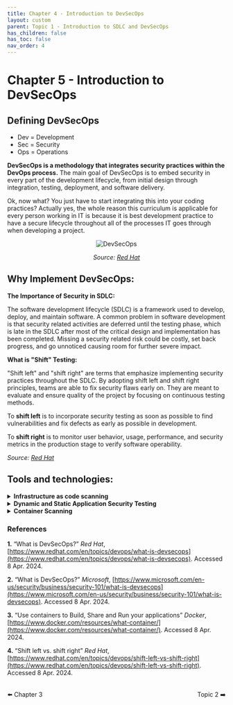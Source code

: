 ```yaml
---
title: Chapter 4 - Introduction to DevSecOps
layout: custom
parent: Topic 1 - Introduction to SDLC and DevSecOps
has_children: false
has_toc: false
nav_order: 4
---
```



# Chapter 5 - Introduction to DevSecOps

## Defining DevSecOps
- Dev = Development
- Sec = Security
- Ops = Operations

**DevSecOps is a methodology that integrates security practices within the DevOps process.** The main goal of DevSecOps is to embed security in every part of the development lifecycle, from initial design through integration, testing, deployment, and software delivery.

Ok, now what? You just have to start integrating this into your coding practices? Actually yes, the whole reason this curriculum is applicable for every person working in IT is because it is best development practice to have a secure lifecycle throughout all of the processes IT goes through when developing a project.

<div style="text-align: center;">
    <img src="https://www.redhat.com/rhdc/managed-files/styles/wysiwyg_full_width/private/devsecops-linear-405x259.png.webp?itok=sAeNhh03" alt="DevSecOps" style="max-width:70%;height:auto;"/>
    <p><em>Source: <a href="https://www.redhat.com/en/topics/devops/what-is-devsecops">Red Hat</a></em></p>
</div>




## Why Implement DevSecOps:

**The Importance of Security in SDLC:**

The software development lifecycle (SDLC) is a framework used to develop, deploy, and maintain software. A common problem in software development is that security related activities are deferred until the testing phase, which is late in the SDLC after most of the critical design and implementation has been completed. Missing a security related risk could be costly, set back progress, and go unnoticed causing room for further severe impact.

**What is "Shift" Testing:**

"Shift left" and "shift right" are terms that emphasize implementing security practices throughout the SDLC. By adopting shift left and shift right principles, teams are able to fix security flaws early on. They are meant to evaluate and ensure quality of the project by focusing on continuous testing methods.

To **shift left** is to incorporate security testing as soon as possible to find vulnerabilities and fix defects as early as possible in development.

To **shift right** is to monitor user behavior, usage, performance, and security metrics in the production stage to verify software operability.

<p><em>Source: <a href="https://www.redhat.com/en/topics/devops/shift-left-vs-shift-right">Red Hat</a></em></p>




## Tools and technologies:
<!-- Infrastructure as Code Scanning -->
<details><summary><b>Infrastructure as code scanning</b></summary>
<p>

<li> DevSecOps teams use open source tools like <b>Terraform</b> to manage and provision infrastructure like networks, virtual machines, and load balancers through code rather than doing it manually</li>

<li> Terraform helps ensure that infrastructure is set up and updated consistently across hundreds or thousands of servers</li>

<li> Infrastructure as a code scanning tools automatically check the infrastructure at the code level for noncompliance with security policies and standards</li>
<p><em>Source: <a href="https://www.microsoft.com/en-us/security/business/security-101/what-is-devsecops">Microsoft</a></em></p>
</p>
</details>


<!-- Dynamic and Static application security testing -->
<details><summary><b>Dynamic and Static Application Security Testing</b></summary>
<p>

<li> Dynamic application security testing: This process of testing tests the methods a bad actor might use to attack an application. This testing occurs while the application is running and is based on predefined use cases.</li>

<li> Static application security testing: Before their code compiles, DevSecOps developers begin testing their custom code for security vulnerabilities. Static application security testing tools make this process easier with automatic checks and real-time feedback, often specifying exactly where an vulnerability is</li>

<li> </li>
<p><em>Source: <a href="https://www.microsoft.com/en-us/security/business/security-101/what-is-devsecops">Microsoft</a></em></p>
</p>
</details>

<!-- Container Scanning -->
<details><summary><b>Container Scanning</b></summary>
<p>

<li> Container: A container is a standard unit of software that packages up code and all its dependencies so the application runs quickly and reliably from one computing environment to another</li>

<li>Containers are widely used in DevSecOps because they help developers easily deploy self-contained units of code</li>

<li>Container Image: Within a container is a container image, which is a executable software bundle that runs processes for the container. These images are often built using existing images or pulled from public repositories.</li>

<p><em>Source 1: <a href="https://www.docker.com/resources/what-container/">Docker</a></em></p>
<p><em>Source 2: <a href="https://www.microsoft.com/en-us/security/business/security-101/what-is-devsecops">Microsoft</a></em></p>
</p>
</details> 



 
### References

**1.** “What is DevSecOps?” *Red Hat*, [https://www.redhat.com/en/topics/devops/what-is-devsecops](https://www.redhat.com/en/topics/devops/what-is-devsecops). Accessed 8 Apr. 2024.

**2.** “What is DevSecOps?” *Microsoft*, [https://www.microsoft.com/en-us/security/business/security-101/what-is-devsecops](https://www.microsoft.com/en-us/security/business/security-101/what-is-devsecops). Accessed 8 Apr. 2024.

**3.** “Use containers to Build, Share and Run your applications” *Docker*, [https://www.docker.com/resources/what-container/](https://www.docker.com/resources/what-container/). Accessed 8 Apr. 2024.

**4.** “Shift left vs. shift right” *Red Hat*, [https://www.redhat.com/en/topics/devops/shift-left-vs-shift-right](https://www.redhat.com/en/topics/devops/shift-left-vs-shift-right). Accessed 8 Apr. 2024.

<div style="display: flex; justify-content: space-between; margin-top: 2rem;">
  <a href="../chapter-3-intro-to-cicd/" style="text-decoration: none;">⬅️ Chapter 3</a>
  <a href="../../Topic-2-Git/" style="text-decoration: none;">Topic 2 ➡️</a>
</div>